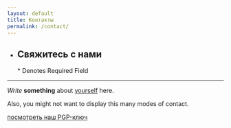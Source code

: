```yaml
---
layout: default
title: Контакты
permalink: /contact/
---
```


<div id="NhhZEh4E" data-formid="e41575620527i9a" class="_Forms_generate">
<ul>      
  <li>
             <h2>Свяжитесь с нами</h2>
             <span class="required_notification">* Denotes Required Field</span>
  </li>
 </ul> 
</div>

<hr>

_Write_ **something** about [yourself](https://www.google.com/search?q=who+am+i) here.

Also, you might not want to display this many modes of contact.

[посмотреть наш PGP-ключ](/pgp)
